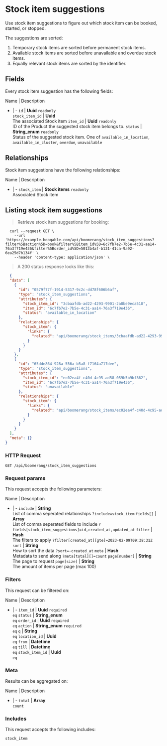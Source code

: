 # Stock item suggestions

Use stock item suggestions to figure out which stock item can be booked,
started, or stopped.

The suggestions are sorted:
  1. Temporary stock items are sorted before permanent stock items.
  2. Available stock items are sorted before unavailable and overdue stock items.
  3. Equally relevant stock items are sorted by the identifier.

## Fields
Every stock item suggestion has the following fields:

Name | Description
- | -
`id` | **Uuid** `readonly`<br>
`stock_item_id` | **Uuid** <br>The associated Stock item
`item_id` | **Uuid** `readonly`<br>ID of the Product the suggested stock item belongs to.
`status` | **String_enum** `readonly`<br>Status of the suggested stock item. One of `available_in_location`, `available_in_cluster`, `overdue`, `unavailable` 


## Relationships
Stock item suggestions have the following relationships:

Name | Description
- | -
`stock_item` | **Stock items** `readonly`<br>Associated Stock item


## Listing stock item suggestions



> Retrieve stock item suggestions for booking:

```shell
  curl --request GET \
    --url 'https://example.booqable.com/api/boomerang/stock_item_suggestions?filter%5Baction%5D=book&filter%5Bitem_id%5D=6c7fb7e2-7b5e-4c31-aa14-76a3f719e436&filter%5Border_id%5D=5013b4af-b131-41ca-9a92-6ea25d7b134f' \
    --header 'content-type: application/json' \
```

> A 200 status response looks like this:

```json
  {
  "data": [
    {
      "id": "0579f77f-1914-5317-9c2c-dd78f606b6af",
      "type": "stock_item_suggestions",
      "attributes": {
        "stock_item_id": "3cbaafdb-ad22-4293-9901-2a8be9eca518",
        "item_id": "6c7fb7e2-7b5e-4c31-aa14-76a3f719e436",
        "status": "available_in_location"
      },
      "relationships": {
        "stock_item": {
          "links": {
            "related": "api/boomerang/stock_items/3cbaafdb-ad22-4293-9901-2a8be9eca518"
          }
        }
      }
    },
    {
      "id": "65dde864-928a-556a-b5a8-f7164a717dee",
      "type": "stock_item_suggestions",
      "attributes": {
        "stock_item_id": "ec02ea4f-c40d-4c95-ad58-059b5b9bf362",
        "item_id": "6c7fb7e2-7b5e-4c31-aa14-76a3f719e436",
        "status": "unavailable"
      },
      "relationships": {
        "stock_item": {
          "links": {
            "related": "api/boomerang/stock_items/ec02ea4f-c40d-4c95-ad58-059b5b9bf362"
          }
        }
      }
    }
  ],
  "meta": {}
}
```

### HTTP Request

`GET /api/boomerang/stock_item_suggestions`

### Request params

This request accepts the following parameters:

Name | Description
- | -
`include` | **String** <br>List of comma seperated relationships `?include=stock_item`
`fields[]` | **Array** <br>List of comma seperated fields to include `?fields[stock_item_suggestions]=id,created_at,updated_at`
`filter` | **Hash** <br>The filters to apply `?filter[created_at][gte]=2023-02-09T09:38:31Z`
`sort` | **String** <br>How to sort the data `?sort=-created_at`
`meta` | **Hash** <br>Metadata to send along `?meta[total][]=count`
`page[number]` | **String** <br>The page to request
`page[size]` | **String** <br>The amount of items per page (max 100)


### Filters

This request can be filtered on:

Name | Description
- | -
`item_id` | **Uuid** `required`<br>`eq`
`status` | **String_enum** <br>`eq`
`order_id` | **Uuid** `required`<br>`eq`
`action` | **String_enum** `required`<br>`eq`
`q` | **String** <br>`eq`
`location_id` | **Uuid** <br>`eq`
`from` | **Datetime** <br>`eq`
`till` | **Datetime** <br>`eq`
`stock_item_id` | **Uuid** <br>`eq`


### Meta

Results can be aggregated on:

Name | Description
- | -
`total` | **Array** <br>`count`


### Includes

This request accepts the following includes:

`stock_item`





